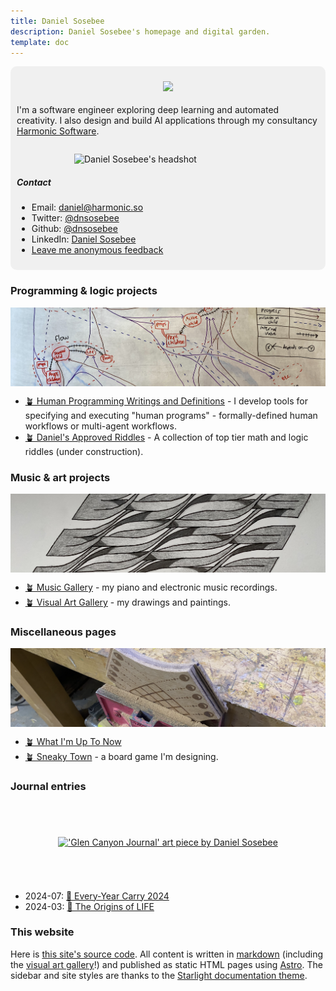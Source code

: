 ```yaml
---
title: Daniel Sosebee
description: Daniel Sosebee's homepage and digital garden.
template: doc
---
```


<style>
.ratio-box {
    aspect-ratio: 4 / 1; /* Sets the aspect ratio to 2:1 (width:height) */
    width: 100%; /* Set the width as needed */
    overflow: hidden; /* Ensure any overflow is hidden */
    display: flex;
    justify-content: center; /* Centers the image horizontally */
    align-items: center; /* Centers the image vertically */
}

.ratio-box img {
    width: 100%; /* Make the image take the full width of the box */
    height: auto; /* Maintain the aspect ratio of the image */
    object-fit: cover; /* Ensure the image covers the box */
}

/* First define the container context */
.pfp-container {
  container-type: inline-size;
}

/* Default state is not flex */
.pfp-inner-div {
  display: block;
}

/* Switch to flex when container is wide enough */
@container (min-width: 600px) {
  .pfp-inner-div {
    display: flex;
    flex-direction: row-reverse;
    justify-content: space-between;
    align-items: center;
  }
}

</style>

<div style="background-color: rgb(127,127,127,0.1); padding: 10px; border-radius: 10px;">

<figure style="padding-bottom: 4px; display: flex; flex-direction: column; align-items: center;">
  <a href="/art/doug-addicts-cover">
    <img src="/assets/doug-adicts-banner.png"/>
  </a>
  <!-- <figcaption> Some of my art <figcaption> -->
</figure>

<div class="text-lg">

I'm a software engineer exploring deep learning and automated creativity. I also design and build AI applications through my consultancy [Harmonic Software](https://harmonic.so).

</div>

<div class="pfp-container">

<div class="pfp-inner-div">

<div>

<figure style="display: flex; flex-direction:column; align-items: center">
<img src="/assets/photos/profile.jpg" alt="Daniel Sosebee's headshot" class=""  width="300" height="auto" />
<!-- <figcaption>My face</> -->
</figure>

</div>

<div>

##### Contact

- Email: <a href="mailto:daniel@harmonic.so">daniel@harmonic.so</a>
- Twitter: <a href="https://twitter.com/dnsosebee" target="_blank">@dnsosebee</a>
- Github: <a href="https://github.com/dnsosebee" target="_blank">@dnsosebee</a>
- LinkedIn: <a href="https://www.linkedin.com/in/danielsosebee/" target="_blank">Daniel Sosebee</a>
- <a href="https://www.admonymous.co/dnsosebee" target="_blank">Leave me anonymous feedback</a>

</div>

</div>
</div>

</div>

### Programming & logic projects

<div class="ratio-box">

![Whiteboard diagram of control flow in the FTML language, a component of InstructionKit](../../../public/assets/ftml-whiteboard-short.jpg)

</div>

- [🪴 Human Programming Writings and Definitions](/human-programming) - I develop tools for specifying and executing "human programs" - formally-defined human workflows or multi-agent workflows.
  <!-- - 2022-09: [Meet Methodable pt. 3: Meet the Block Types](https://humanprogramming.substack.com/p/meet-methodable-pt-3-meet-the-block)
  - 2022-07: [Why to Store Descriptions of Workflows and Not Just Guides](https://humanprogramming.substack.com/p/why-to-store-descriptions-of-workflows)
  - 2022-06: [⭐ The 'Meet Methodable' program](https://a.methodable.com/guide/e0412eb2-36fd-4903-b186-d2de931fefc7)
  - 2022-02: [The Untapped Potential of Human Programming](https://humanprogramming.substack.com/p/the-untapped-potential-of-human-programming) -->
- [🪴 Daniel's Approved Riddles](/riddles) - A collection of top tier math and logic riddles (under construction).

### Music & art projects

<div class="ratio-box">

<a href="art/wave-plane-one">

!['Wave Plane One' art piece by Daniel Sosebee](../../../public/assets/art/wave-plane-one.jpg)

</a>

</div>

- [🪴 Music Gallery](/music) - my piano and electronic music recordings.
- [🪴 Visual Art Gallery](/art) - my drawings and paintings.

### Miscellaneous pages

<div class="ratio-box">

![Sneaky Town board game in construction](../assets/sneaky-town.png)

</div>

- [🪴 What I'm Up To Now](/now) <!-- - [🪴 My Bookshelf](/bookshelf) -->
- [🪴 Sneaky Town](/sneaky-town) - a board game I'm designing.

### Journal entries

<div class="ratio-box">

<a href="art/glen-canyon-journal">

!['Glen Canyon Journal' art piece by Daniel Sosebee](../../../public/assets/art/glen-canyon-journal.jpg)

</a>

</div>

- 2024-07: [📃 Every-Year Carry 2024](/eyc-2024)
- 2024-03: [📃 The Origins of LIFE](/origins-of-life)

### This website

Here is [this site's source code](https://github.com/dnsosebee/garden). All content is written in [markdown](https://www.markdownguide.org/) (including the [visual art gallery](/art)!) and published as static HTML pages using [Astro](https://astro.build/). The sidebar and site styles are thanks to the [Starlight documentation theme](https://starlight.astro.build/).

